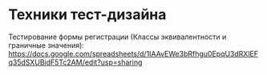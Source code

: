 # Техники тест-дизайна

Тестирование формы регистрации (Классы эквивалентности и граничные значения):
https://docs.google.com/spreadsheets/d/1IAAvEWe3bRfhgu0EpqU3dRXlEFq35dSXUBidF5Tc2AM/edit?usp=sharing

